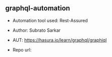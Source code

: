 graphql-automation
----------------------------------------------------

- Automation tool used: Rest-Assured

- Author: Subrato Sarkar

- AUT: https://hasura.io/learn/graphql/graphiql

- Repo url: 